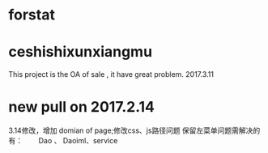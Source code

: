 # forstat
# ceshishixunxiangmu
This project is the OA of sale , it have great problem. 2017.3.11

# new pull on 2017.2.14
3.14修改，增加 domian of page;修改css、js路径问题
保留左菜单问题需解决的有：       
    Dao 、 Daoiml、service
